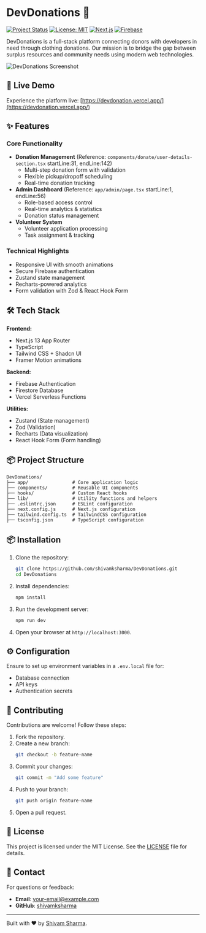 # DevDonations 🌟

[![Project Status](https://img.shields.io/badge/status-active-brightgreen)](https://devdonation.vercel.app/)
[![License: MIT](https://img.shields.io/badge/License-MIT-blue.svg)](https://opensource.org/licenses/MIT)
[![Next.js](https://img.shields.io/badge/Next.js-13.5.1-000000?logo=next.js)](https://nextjs.org/)
[![Firebase](https://img.shields.io/badge/Firebase-10.9.0-FFCA28?logo=firebase)](https://firebase.google.com/)

DevDonations is a full-stack platform connecting donors with developers in need through clothing donations. Our mission is to bridge the gap between surplus resources and community needs using modern web technologies.

![DevDonations Screenshot](https://via.placeholder.com/150) <!-- Replace with actual screenshot -->

## 🚀 Live Demo

Experience the platform live: [https://devdonation.vercel.app/](https://devdonation.vercel.app/)

## ✨ Features

### Core Functionality
- **Donation Management** (Reference: `components/donate/user-details-section.tsx` startLine:31, endLine:142)
  - Multi-step donation form with validation
  - Flexible pickup/dropoff scheduling
  - Real-time donation tracking
- **Admin Dashboard** (Reference: `app/admin/page.tsx` startLine:1, endLine:56)
  - Role-based access control
  - Real-time analytics & statistics
  - Donation status management
- **Volunteer System**
  - Volunteer application processing
  - Task assignment & tracking

### Technical Highlights
- Responsive UI with smooth animations
- Secure Firebase authentication
- Zustand state management
- Recharts-powered analytics
- Form validation with Zod & React Hook Form

## 🛠 Tech Stack

**Frontend:**
- Next.js 13 App Router
- TypeScript
- Tailwind CSS + Shadcn UI
- Framer Motion animations

**Backend:**
- Firebase Authentication
- Firestore Database
- Vercel Serverless Functions

**Utilities:**
- Zustand (State management)
- Zod (Validation)
- Recharts (Data visualization)
- React Hook Form (Form handling)

## 📦 Project Structure

```
DevDonations/
├── app/                # Core application logic
├── components/         # Reusable UI components
├── hooks/              # Custom React hooks
├── lib/                # Utility functions and helpers
├── .eslintrc.json      # ESLint configuration
├── next.config.js      # Next.js configuration
├── tailwind.config.ts  # TailwindCSS configuration
├── tsconfig.json       # TypeScript configuration
```

## 📦 Installation

1. Clone the repository:
   ```bash
   git clone https://github.com/shivamksharma/DevDonations.git
   cd DevDonations
   ```

2. Install dependencies:
   ```bash
   npm install
   ```

3. Run the development server:
   ```bash
   npm run dev
   ```

4. Open your browser at `http://localhost:3000`.

## ⚙️ Configuration

Ensure to set up environment variables in a `.env.local` file for:
- Database connection
- API keys
- Authentication secrets

## 🤝 Contributing

Contributions are welcome! Follow these steps:

1. Fork the repository.
2. Create a new branch:
   ```bash
   git checkout -b feature-name
   ```
3. Commit your changes:
   ```bash
   git commit -m "Add some feature"
   ```
4. Push to your branch:
   ```bash
   git push origin feature-name
   ```
5. Open a pull request.

## 📄 License

This project is licensed under the MIT License. See the [LICENSE](LICENSE) file for details.

## 💬 Contact

For questions or feedback:
- **Email**: [your-email@example.com](mailto:your-email@example.com)
- **GitHub**: [shivamksharma](https://github.com/shivamksharma)

---

Built with ❤️ by [Shivam Sharma](https://github.com/shivamksharma).


